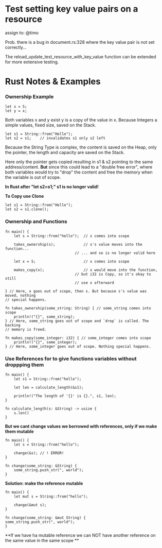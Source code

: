 # Test setting key value pairs on a resource 

assign to: @timo

Prob. there is a bug in document.rs:328 where the key value pair is not set correctly... 


The reload_update_test_resource_with_key_value function can be extended for more extensive testing.


# Rust Notes & Examples

### Ownership Example

    let x = 5;
    let y = x;

Both variables x and y exist y is a copy of the value in x.
Because Integers a simple values, fixed size, saved on the Stack.

    let s1 = String::from("Hello");
    let s2 = s1;    // invalidates s1 only s2 left

Because the String Type is complex, the content is saved on the Heap, 
only the pointer, the length and capacity are saved on the Stack.

Here only the pointer gets copied resulting in s1 & s2 pointing to the same
address/content.
**But** since this could lead to a "double free error", where both variables
would try to "drop" the content and free the memory when the variable is out of scope.

**In Rust after "let s2=s1;" s1 is no longer valid!**

**To Copy use Clone**
    
    let s1 = String::from("Hello");
    let s2 = s1.clone();

### Ownership and Functions

    fn main() {
        let s = String::from("hello");  // s comes into scope

        takes_ownership(s);             // s's value moves into the function...
                                    // ... and so is no longer valid here

        let x = 5;                      // x comes into scope

        makes_copy(x);                  // x would move into the function,
                                    // but i32 is Copy, so it's okay to still
                                    // use x afterward

    } // Here, x goes out of scope, then s. But because s's value was moved, nothing
    // special happens.

    fn takes_ownership(some_string: String) { // some_string comes into scope
        println!("{}", some_string);
    } // Here, some_string goes out of scope and `drop` is called. The backing
    // memory is freed.

    fn makes_copy(some_integer: i32) { // some_integer comes into scope
        println!("{}", some_integer);
    } // Here, some_integer goes out of scope. Nothing special happens.

### Use References for to give functions variables without droppping them

    fn main() {
        let s1 = String::from("hello");

        let len = calculate_length(&s1);

        println!("The length of '{}' is {}.", s1, len);
    }

    fn calculate_length(s: &String) -> usize {
        s.len()
    }

**But we cant change values we borrowed with references,
only if we make them mutable**

    fn main() {
        let s = String::from("hello");

        change(&s); // ! ERROR!
    }

    fn change(some_string: &String) {
        some_string.push_str(", world");
    }
**Solution: make the reference mutable**

    fn main() {
        let mut s = String::from("hello");

        change(&mut s);
    }

    fn change(some_string: &mut String) {
    some_string.push_str(", world");
    }
**If we have ha mutable reference we can NOT have another reference on the same value in the same scope
**